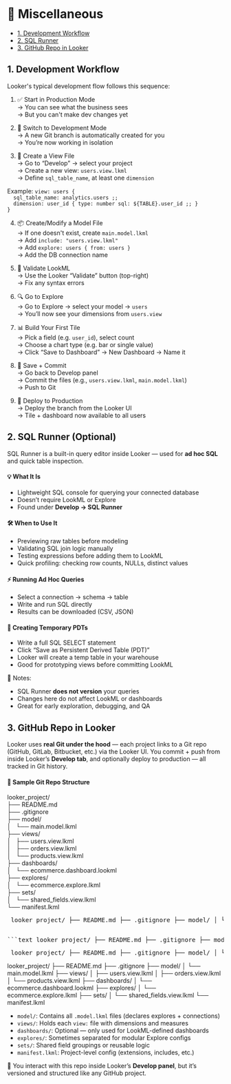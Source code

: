 # 🧰 Miscellaneous
- [1. Development Workflow](#1-development-workflow)
- [2. SQL Runner](#2-sql-runner)
- [3. GitHub Repo in Looker](#3-github-repo-in-looker)


## 1. Development Workflow

Looker's typical development flow follows this sequence:

1. ✅ Start in Production Mode  
→ You can see what the business sees  
→ But you can't make dev changes yet

2. 🔄 Switch to Development Mode  
→ A new Git branch is automatically created for you  
→ You’re now working in isolation

3. 🧱 Create a View File  
→ Go to “Develop” → select your project  
→ Create a new view: `users.view.lkml`  
→ Define `sql_table_name`, at least one `dimension`

Example:
`view: users {`  
`  sql_table_name: analytics.users ;;`  
`  dimension: user_id { type: number sql: ${TABLE}.user_id ;; }`  
`}`

4. 📦 Create/Modify a Model File  
→ If one doesn't exist, create `main.model.lkml`  
→ Add `include: "users.view.lkml"`  
→ Add `explore: users { from: users }`  
→ Add the DB connection name

5. 🧪 Validate LookML  
→ Use the Looker “Validate” button (top-right)  
→ Fix any syntax errors

6. 🔍 Go to Explore  
→ Go to Explore → select your model → `users`  
→ You’ll now see your dimensions from `users.view`

7. 📊 Build Your First Tile  
→ Pick a field (e.g. `user_id`), select count  
→ Choose a chart type (e.g. bar or single value)  
→ Click “Save to Dashboard” → New Dashboard → Name it

8. 💾 Save + Commit  
→ Go back to Develop panel  
→ Commit the files (e.g., `users.view.lkml`, `main.model.lkml`)  
→ Push to Git

9. 🚀 Deploy to Production  
→ Deploy the branch from the Looker UI  
→ Tile + dashboard now available to all users

## 2. SQL Runner (Optional)

SQL Runner is a built-in query editor inside Looker — used for **ad hoc SQL** and quick table inspection.

#### 💡 What It Is
- Lightweight SQL console for querying your connected database
- Doesn’t require LookML or Explore
- Found under **Develop → SQL Runner**

#### 🛠️ When to Use It
- Previewing raw tables before modeling
- Validating SQL join logic manually
- Testing expressions before adding them to LookML
- Quick profiling: checking row counts, NULLs, distinct values

#### ⚡ Running Ad Hoc Queries
- Select a connection → schema → table  
- Write and run SQL directly  
- Results can be downloaded (CSV, JSON)

#### 🧪 Creating Temporary PDTs
- Write a full SQL SELECT statement  
- Click “Save as Persistent Derived Table (PDT)”  
- Looker will create a temp table in your warehouse  
- Good for prototyping views before committing LookML

📌 Notes:
- SQL Runner **does not version** your queries  
- Changes here do not affect LookML or dashboards  
- Great for early exploration, debugging, and QA

## 3. GitHub Repo in Looker
Looker uses **real Git under the hood** — each project links to a Git repo (GitHub, GitLab, Bitbucket, etc.) via the Looker UI. You commit + push from inside Looker’s **Develop tab**, and optionally deploy to production — all tracked in Git history.

#### 📁 Sample Git Repo Structure

looker_project/  
├── README.md  
├── .gitignore  
├── model/  
│   └── main.model.lkml  
├── views/  
│   ├── users.view.lkml  
│   ├── orders.view.lkml  
│   └── products.view.lkml  
├── dashboards/  
│   └── ecommerce.dashboard.lookml  
├── explores/  
│   └── ecommerce.explore.lkml  
├── sets/  
│   └── shared_fields.view.lkml  
└── manifest.lkml

<pre> looker_project/ ├── README.md ├── .gitignore ├── model/ │ └── main.model.lkml ├── views/ │ ├── users.view.lkml │ ├── orders.view.lkml │ └── products.view.lkml ├── dashboards/ │ └── ecommerce.dashboard.lookml ├── explores/ │ └── ecommerce.explore.lkml ├── sets/ │ └── shared_fields.view.lkml └── manifest.lkml </pre>

<pre> 
```text looker_project/ ├── README.md ├── .gitignore ├── model/ │ └── main.model.lkml ├── views/ │ ├── users.view.lkml │ ├── orders.view.lkml │ └── products.view.lkml ├── dashboards/ │ └── ecommerce.dashboard.lookml ├── explores/ │ └── ecommerce.explore.lkml ├── sets/ │ └── shared_fields.view.lkml └── manifest.lkml ``` 
</pre>

<pre> looker_project/ ├── README.md ├── .gitignore ├── model/ │ └── main.model.lkml ├── views/ │ ├── users.view.lkml │ ├── orders.view.lkml │ └── products.view.lkml ├── dashboards/ │ └── ecommerce.dashboard.lookml ├── explores/ │ └── ecommerce.explore.lkml ├── sets/ │ └── shared_fields.view.lkml └── manifest.lkml </pre>

looker_project/
├── README.md
├── .gitignore
├── model/
│   └── main.model.lkml
├── views/
│   ├── users.view.lkml
│   ├── orders.view.lkml
│   └── products.view.lkml
├── dashboards/
│   └── ecommerce.dashboard.lookml
├── explores/
│   └── ecommerce.explore.lkml
├── sets/
│   └── shared_fields.view.lkml
└── manifest.lkml


- `model/`: Contains all `.model.lkml` files (declares explores + connections)  
- `views/`: Holds each `view:` file with dimensions and measures  
- `dashboards/`: Optional — only used for LookML-defined dashboards  
- `explores/`: Sometimes separated for modular Explore configs  
- `sets/`: Shared field groupings or reusable logic  
- `manifest.lkml`: Project-level config (extensions, includes, etc.)

📌 You interact with this repo inside Looker’s **Develop panel**, but it’s versioned and structured like any GitHub project.







